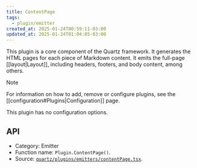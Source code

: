 ```yaml
---
title: ContentPage
tags:
  - plugin/emitter
created_at: 2025-01-24T00:59:11-03:00
updated_at: 2025-01-24T01:04:05-03:00
---
```


This plugin is a core component of the Quartz framework. It generates the HTML pages for each piece of Markdown content. It emits the full-page [[layout|Layout]], including headers, footers, and body content, among others.

> [!note]
> For information on how to add, remove or configure plugins, see the [[configuration#Plugins|Configuration]] page.

This plugin has no configuration options.

## API

- Category: Emitter
- Function name: `Plugin.ContentPage()`.
- Source: [`quartz/plugins/emitters/contentPage.tsx`](https://github.com/jackyzha0/quartz/blob/v4/quartz/plugins/emitters/contentPage.tsx).
